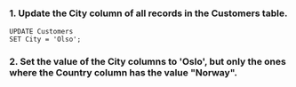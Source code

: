 ### 1. Update the City column of all records in the Customers table.
```
UPDATE Customers
SET City = 'Olso';
```
### 2. Set the value of the City columns to 'Oslo', but only the ones where the Country column has the value "Norway".

